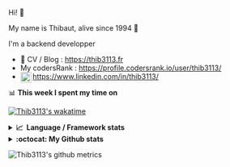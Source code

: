 Hi! 👋

My name is Thibaut, alive since 1994 🍷

I'm a backend developper

-   📝 CV / Blog : https://thib3113.fr
-   My codersRank : https://profile.codersrank.io/user/thib3113/
-   <a href="https://www.linkedin.com/in/thib3113/"><img align="left" alt="Thib3113's Linkedin" width="21px" src="https://raw.githubusercontent.com/peterthehan/peterthehan/master/assets/linkedin.svg" /></a> https://www.linkedin.com/in/thib3113/

📊 **This week I spent my time on**

[![Thib3113's wakatime](https://github-readme-stats.vercel.app/api/wakatime?username=thib3113&layout=default&theme=dracula&langs_count=6&hide_title=true&hide_border=true)](https://wakatime.com/@thib3113)

<details>
  <summary><b>📈&nbsp;&nbsp;Language&nbsp;/&nbsp;Framework stats</b></summary>
  <br/>  
  <a href='https://profile.codersrank.io/user/thib3113/'>
  <img src='http://cr-skills-chart-widget.azurewebsites.net/api/api?username=thib3113&padding=30&skills=php,batchfile,javascript,less,mysql,reactjs,scss,shell,typescript,vue'>
  </a>
</details>

<details>
  <summary><b>:octocat: My Github stats</b></summary>
  <br/>  
  
  <img src="https://github-readme-stats.vercel.app/api?username=thib3113&theme=dracula&show_icons=true&" alt="Thib3113's GitHub stats" />

<!--START_SECTION:activity-->

1. ❗️ Opened issue [#293](https://github.com/thib3113/unifi-client/issues/293) in [thib3113/unifi-client](https://github.com/thib3113/unifi-client)
2. 🎉 Merged PR [#102](https://github.com/thib3113/unifi-blockips-srv/pull/102) in [thib3113/unifi-blockips-srv](https://github.com/thib3113/unifi-blockips-srv)
3. 🎉 Merged PR [#292](https://github.com/thib3113/unifi-client/pull/292) in [thib3113/unifi-client](https://github.com/thib3113/unifi-client)
4. 🎉 Merged PR [#290](https://github.com/thib3113/unifi-client/pull/290) in [thib3113/unifi-client](https://github.com/thib3113/unifi-client)
5. 🎉 Merged PR [#291](https://github.com/thib3113/unifi-client/pull/291) in [thib3113/unifi-client](https://github.com/thib3113/unifi-client)
 <!--END_SECTION:activity-->

</details>

![Thib3113's github metrics](https://gist.githubusercontent.com/thib3113/83a96e16f8bca103f1b0e376186c66ec/raw/github-metrics.svg)
